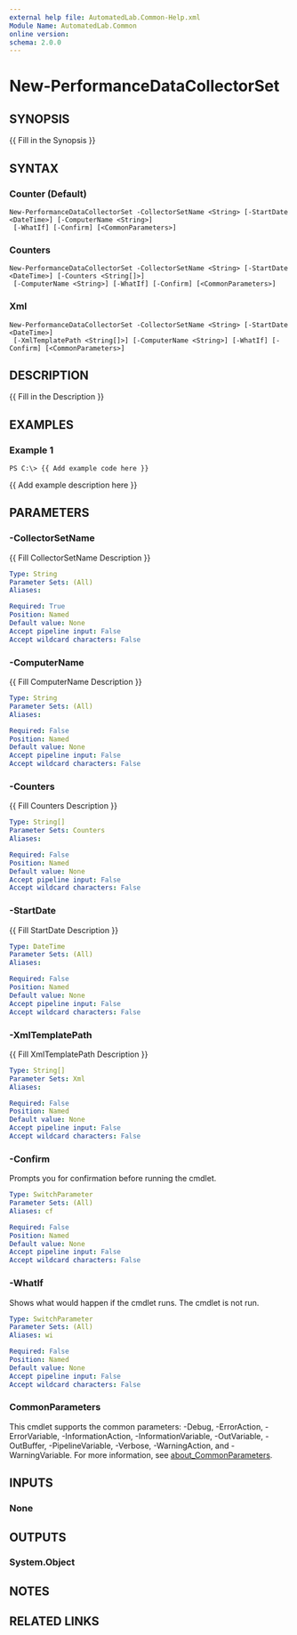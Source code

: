 ```yaml
---
external help file: AutomatedLab.Common-Help.xml
Module Name: AutomatedLab.Common
online version:
schema: 2.0.0
---
```


# New-PerformanceDataCollectorSet

## SYNOPSIS
{{ Fill in the Synopsis }}

## SYNTAX

### Counter (Default)
```
New-PerformanceDataCollectorSet -CollectorSetName <String> [-StartDate <DateTime>] [-ComputerName <String>]
 [-WhatIf] [-Confirm] [<CommonParameters>]
```

### Counters
```
New-PerformanceDataCollectorSet -CollectorSetName <String> [-StartDate <DateTime>] [-Counters <String[]>]
 [-ComputerName <String>] [-WhatIf] [-Confirm] [<CommonParameters>]
```

### Xml
```
New-PerformanceDataCollectorSet -CollectorSetName <String> [-StartDate <DateTime>]
 [-XmlTemplatePath <String[]>] [-ComputerName <String>] [-WhatIf] [-Confirm] [<CommonParameters>]
```

## DESCRIPTION
{{ Fill in the Description }}

## EXAMPLES

### Example 1
```
PS C:\> {{ Add example code here }}
```

{{ Add example description here }}

## PARAMETERS

### -CollectorSetName
{{ Fill CollectorSetName Description }}

```yaml
Type: String
Parameter Sets: (All)
Aliases:

Required: True
Position: Named
Default value: None
Accept pipeline input: False
Accept wildcard characters: False
```

### -ComputerName
{{ Fill ComputerName Description }}

```yaml
Type: String
Parameter Sets: (All)
Aliases:

Required: False
Position: Named
Default value: None
Accept pipeline input: False
Accept wildcard characters: False
```

### -Counters
{{ Fill Counters Description }}

```yaml
Type: String[]
Parameter Sets: Counters
Aliases:

Required: False
Position: Named
Default value: None
Accept pipeline input: False
Accept wildcard characters: False
```

### -StartDate
{{ Fill StartDate Description }}

```yaml
Type: DateTime
Parameter Sets: (All)
Aliases:

Required: False
Position: Named
Default value: None
Accept pipeline input: False
Accept wildcard characters: False
```

### -XmlTemplatePath
{{ Fill XmlTemplatePath Description }}

```yaml
Type: String[]
Parameter Sets: Xml
Aliases:

Required: False
Position: Named
Default value: None
Accept pipeline input: False
Accept wildcard characters: False
```

### -Confirm
Prompts you for confirmation before running the cmdlet.

```yaml
Type: SwitchParameter
Parameter Sets: (All)
Aliases: cf

Required: False
Position: Named
Default value: None
Accept pipeline input: False
Accept wildcard characters: False
```

### -WhatIf
Shows what would happen if the cmdlet runs.
The cmdlet is not run.

```yaml
Type: SwitchParameter
Parameter Sets: (All)
Aliases: wi

Required: False
Position: Named
Default value: None
Accept pipeline input: False
Accept wildcard characters: False
```

### CommonParameters
This cmdlet supports the common parameters: -Debug, -ErrorAction, -ErrorVariable, -InformationAction, -InformationVariable, -OutVariable, -OutBuffer, -PipelineVariable, -Verbose, -WarningAction, and -WarningVariable. For more information, see [about_CommonParameters](http://go.microsoft.com/fwlink/?LinkID=113216).

## INPUTS

### None
## OUTPUTS

### System.Object
## NOTES

## RELATED LINKS
